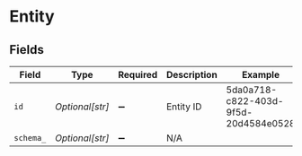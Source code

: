 # Entity


## Fields

| Field                                | Type                                 | Required                             | Description                          | Example                              |
| ------------------------------------ | ------------------------------------ | ------------------------------------ | ------------------------------------ | ------------------------------------ |
| `id`                                 | *Optional[str]*                      | :heavy_minus_sign:                   | Entity ID                            | 5da0a718-c822-403d-9f5d-20d4584e0528 |
| `schema_`                            | *Optional[str]*                      | :heavy_minus_sign:                   | N/A                                  |                                      |